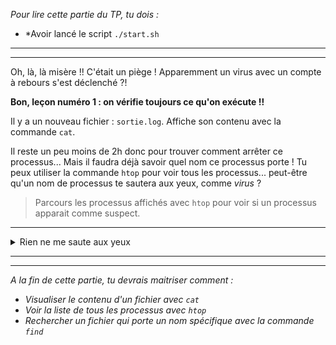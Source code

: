 
*Pour lire cette partie du TP, tu dois :*
- *Avoir lancé le script `./start.sh`

---
---

Oh, là, là misère !! C'était un piège !
Apparemment un virus avec un compte à rebours s'est déclenché ?!

**Bon, leçon numéro 1 : on vérifie toujours ce qu'on exécute !!**

Il y a un nouveau fichier : `sortie.log`.
Affiche son contenu avec la commande `cat`.

Il reste un peu moins de 2h donc pour trouver comment arrêter ce processus...
Mais il faudra déjà savoir quel nom ce processus porte !
Tu peux utiliser la commande `htop` pour voir tous les processus... peut-être qu'un nom de processus te sautera aux yeux, comme *virus* ?

> Parcours les processus affichés avec `htop` pour voir si un processus apparait comme suspect.

---

<details>
  <summary>Rien ne me saute aux yeux</summary>

Peut-être que l'auteur de ce script a laissé des traces pour retrouver le nom de ce processus ... en faisant des tests, il a peut-être laissé une porte de secours !
Utilises la commande `find` pour chercher dans un répertoire donné, un fichier qui porte un nom que tu lui donnes en paramètre. Tu peux essayer de chercher des mots-clé comme :
- virus
- stop
- defuse
- backdoor
- help
- ...

Il est peu probable que le fichier s'appelle uniquement `virus` par exemple, mais il peut contenir un mot-clé. Donnes la correct instruction à `find` pour chercher si un mot-clé est contenu dans le nom du fichier.
</details>


---
---
*A la fin de cette partie, tu devrais maitriser comment :*
- *Visualiser le contenu d'un fichier avec `cat`*
- *Voir la liste de tous les processus avec `htop`*
- *Rechercher un fichier qui porte un nom spécifique avec la commande `find`*
